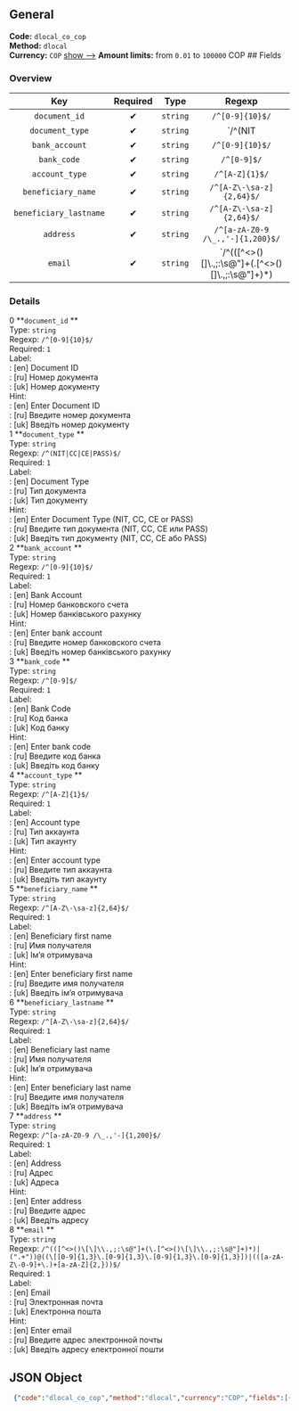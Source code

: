 ## General 
**Code:** `dlocal_co_cop`  
**Method:** `dlocal`  
**Currency:** `COP` [show -->]() 
**Amount limits:** from `0.01`  to `100000`  COP ## Fields 
### Overview 
|Key|Required|Type|Regexp| 
|:---:|:---:|:---:|:---:| 
|`document_id` |✔ |`string` |`/^[0-9]{10}$/` | 
|`document_type` |✔ |`string` |`/^(NIT|CC|CE|PASS)$/` | 
|`bank_account` |✔ |`string` |`/^[0-9]{10}$/` | 
|`bank_code` |✔ |`string` |`/^[0-9]$/` | 
|`account_type` |✔ |`string` |`/^[A-Z]{1}$/` | 
|`beneficiary_name` |✔ |`string` |`/^[A-Z\-\sa-z]{2,64}$/` | 
|`beneficiary_lastname` |✔ |`string` |`/^[A-Z\-\sa-z]{2,64}$/` | 
|`address` |✔ |`string` |`/^[a-zA-Z0-9 /\_.,'-]{1,200}$/` | 
|`email` |✔ |`string` |`/^(([^<>()\[\]\\.,;:\s@"]+(\.[^<>()\[\]\\.,;:\s@"]+)*)|(".+"))@((\[[0-9]{1,3}\.[0-9]{1,3}\.[0-9]{1,3}\.[0-9]{1,3}])|(([a-zA-Z\-0-9]+\.)+[a-zA-Z]{2,}))$/` | 
 
### Details 
0 **`document_id` **  
Type: `string`  
Regexp: `/^[0-9]{10}$/`  
Required: `1`  
Label:  
: [en] Document ID  
: [ru] Номер документа  
: [uk] Номер документу  
Hint:  
: [en] Enter Document ID  
: [ru] Введите номер документа  
: [uk] Введіть номер документу  
1 **`document_type` **  
Type: `string`  
Regexp: `/^(NIT|CC|CE|PASS)$/`  
Required: `1`  
Label:  
: [en] Document Type  
: [ru] Тип документа  
: [uk] Тип документу  
Hint:  
: [en] Enter Document Type (NIT, CC, CE or PASS)  
: [ru] Введите тип документа (NIT, CC, CE или PASS)  
: [uk] Введіть тип документу (NIT, CC, CE або PASS)  
2 **`bank_account` **  
Type: `string`  
Regexp: `/^[0-9]{10}$/`  
Required: `1`  
Label:  
: [en] Bank Account  
: [ru] Номер банковского счета  
: [uk] Номер банківського рахунку  
Hint:  
: [en] Enter bank account  
: [ru] Введите номер банковского счета  
: [uk] Введіть номер банківського рахунку  
3 **`bank_code` **  
Type: `string`  
Regexp: `/^[0-9]$/`  
Required: `1`  
Label:  
: [en] Bank Code  
: [ru] Код банка  
: [uk] Код банку  
Hint:  
: [en] Enter bank code  
: [ru] Введите код банка  
: [uk] Введіть код банку  
4 **`account_type` **  
Type: `string`  
Regexp: `/^[A-Z]{1}$/`  
Required: `1`  
Label:  
: [en] Account type  
: [ru] Тип аккаунта  
: [uk] Тип акаунту  
Hint:  
: [en] Enter account type  
: [ru] Введите тип аккаунта  
: [uk] Введіть тип акаунту  
5 **`beneficiary_name` **  
Type: `string`  
Regexp: `/^[A-Z\-\sa-z]{2,64}$/`  
Required: `1`  
Label:  
: [en] Beneficiary first name  
: [ru] Имя получателя  
: [uk] Імʼя отримувача  
Hint:  
: [en] Enter beneficiary first name  
: [ru] Введите имя получателя  
: [uk] Введіть імʼя отримувача  
6 **`beneficiary_lastname` **  
Type: `string`  
Regexp: `/^[A-Z\-\sa-z]{2,64}$/`  
Required: `1`  
Label:  
: [en] Beneficiary last name  
: [ru] Имя получателя  
: [uk] Імʼя отримувача  
Hint:  
: [en] Enter beneficiary last name  
: [ru] Введите имя получателя  
: [uk] Введіть імʼя отримувача  
7 **`address` **  
Type: `string`  
Regexp: `/^[a-zA-Z0-9 /\_.,'-]{1,200}$/`  
Required: `1`  
Label:  
: [en] Address  
: [ru] Адрес  
: [uk] Адреса  
Hint:  
: [en] Enter address  
: [ru] Введите адрес  
: [uk] Введіть адресу  
8 **`email` **  
Type: `string`  
Regexp: `/^(([^<>()\[\]\\.,;:\s@"]+(\.[^<>()\[\]\\.,;:\s@"]+)*)|(".+"))@((\[[0-9]{1,3}\.[0-9]{1,3}\.[0-9]{1,3}\.[0-9]{1,3}])|(([a-zA-Z\-0-9]+\.)+[a-zA-Z]{2,}))$/`  
Required: `1`  
Label:  
: [en] Email  
: [ru] Электронная почта  
: [uk] Електронна пошта  
Hint:  
: [en] Enter email  
: [ru] Введите адрес электронной почты  
: [uk] Введіть адресу електронної пошти  
## JSON Object 
```json
 {"code":"dlocal_co_cop","method":"dlocal","currency":"COP","fields":[{"key":"document_id","regexp":"\/^[0-9]{10}$\/","type":"string","label":{"en":"Document ID","ru":"\u041d\u043e\u043c\u0435\u0440 \u0434\u043e\u043a\u0443\u043c\u0435\u043d\u0442\u0430","uk":"\u041d\u043e\u043c\u0435\u0440 \u0434\u043e\u043a\u0443\u043c\u0435\u043d\u0442\u0443"},"hint":{"en":"Enter Document ID","ru":"\u0412\u0432\u0435\u0434\u0438\u0442\u0435 \u043d\u043e\u043c\u0435\u0440 \u0434\u043e\u043a\u0443\u043c\u0435\u043d\u0442\u0430","uk":"\u0412\u0432\u0435\u0434\u0456\u0442\u044c \u043d\u043e\u043c\u0435\u0440 \u0434\u043e\u043a\u0443\u043c\u0435\u043d\u0442\u0443"},"position":1,"required":true},{"key":"document_type","regexp":"\/^(NIT|CC|CE|PASS)$\/","type":"string","label":{"en":"Document Type","ru":"\u0422\u0438\u043f \u0434\u043e\u043a\u0443\u043c\u0435\u043d\u0442\u0430","uk":"\u0422\u0438\u043f \u0434\u043e\u043a\u0443\u043c\u0435\u043d\u0442\u0443"},"hint":{"en":"Enter Document Type (NIT, CC, CE or PASS)","ru":"\u0412\u0432\u0435\u0434\u0438\u0442\u0435 \u0442\u0438\u043f \u0434\u043e\u043a\u0443\u043c\u0435\u043d\u0442\u0430 (NIT, CC, CE \u0438\u043b\u0438 PASS)","uk":"\u0412\u0432\u0435\u0434\u0456\u0442\u044c \u0442\u0438\u043f \u0434\u043e\u043a\u0443\u043c\u0435\u043d\u0442\u0443 (NIT, CC, CE \u0430\u0431\u043e PASS)"},"position":2,"required":true},{"key":"bank_account","type":"string","regexp":"\/^[0-9]{10}$\/","label":{"en":"Bank Account","ru":"\u041d\u043e\u043c\u0435\u0440 \u0431\u0430\u043d\u043a\u043e\u0432\u0441\u043a\u043e\u0433\u043e \u0441\u0447\u0435\u0442\u0430","uk":"\u041d\u043e\u043c\u0435\u0440 \u0431\u0430\u043d\u043a\u0456\u0432\u0441\u044c\u043a\u043e\u0433\u043e \u0440\u0430\u0445\u0443\u043d\u043a\u0443"},"hint":{"en":"Enter bank account","ru":"\u0412\u0432\u0435\u0434\u0438\u0442\u0435 \u043d\u043e\u043c\u0435\u0440 \u0431\u0430\u043d\u043a\u043e\u0432\u0441\u043a\u043e\u0433\u043e \u0441\u0447\u0435\u0442\u0430","uk":"\u0412\u0432\u0435\u0434\u0456\u0442\u044c \u043d\u043e\u043c\u0435\u0440 \u0431\u0430\u043d\u043a\u0456\u0432\u0441\u044c\u043a\u043e\u0433\u043e \u0440\u0430\u0445\u0443\u043d\u043a\u0443"},"position":3,"required":true},{"key":"bank_code","type":"string","regexp":"\/^[0-9]$\/","label":{"en":"Bank Code","ru":"\u041a\u043e\u0434 \u0431\u0430\u043d\u043a\u0430","uk":"\u041a\u043e\u0434 \u0431\u0430\u043d\u043a\u0443"},"hint":{"en":"Enter bank code","ru":"\u0412\u0432\u0435\u0434\u0438\u0442\u0435 \u043a\u043e\u0434 \u0431\u0430\u043d\u043a\u0430","uk":"\u0412\u0432\u0435\u0434\u0456\u0442\u044c \u043a\u043e\u0434 \u0431\u0430\u043d\u043a\u0443"},"position":4,"required":true},{"key":"account_type","type":"string","regexp":"\/^[A-Z]{1}$\/","label":{"en":"Account type","ru":"\u0422\u0438\u043f \u0430\u043a\u043a\u0430\u0443\u043d\u0442\u0430","uk":"\u0422\u0438\u043f \u0430\u043a\u0430\u0443\u043d\u0442\u0443"},"hint":{"en":"Enter account type","ru":"\u0412\u0432\u0435\u0434\u0438\u0442\u0435 \u0442\u0438\u043f \u0430\u043a\u043a\u0430\u0443\u043d\u0442\u0430","uk":"\u0412\u0432\u0435\u0434\u0456\u0442\u044c \u0442\u0438\u043f \u0430\u043a\u0430\u0443\u043d\u0442\u0443"},"position":6,"required":true},{"key":"beneficiary_name","type":"string","label":{"en":"Beneficiary first name","ru":"\u0418\u043c\u044f \u043f\u043e\u043b\u0443\u0447\u0430\u0442\u0435\u043b\u044f","uk":"\u0406\u043c\u02bc\u044f \u043e\u0442\u0440\u0438\u043c\u0443\u0432\u0430\u0447\u0430"},"hint":{"en":"Enter beneficiary first name","ru":"\u0412\u0432\u0435\u0434\u0438\u0442\u0435 \u0438\u043c\u044f \u043f\u043e\u043b\u0443\u0447\u0430\u0442\u0435\u043b\u044f","uk":"\u0412\u0432\u0435\u0434\u0456\u0442\u044c \u0456\u043c\u02bc\u044f \u043e\u0442\u0440\u0438\u043c\u0443\u0432\u0430\u0447\u0430"},"regexp":"\/^[A-Z\\-\\sa-z]{2,64}$\/","position":7,"required":true},{"key":"beneficiary_lastname","type":"string","label":{"en":"Beneficiary last name","ru":"\u0418\u043c\u044f \u043f\u043e\u043b\u0443\u0447\u0430\u0442\u0435\u043b\u044f","uk":"\u0406\u043c\u02bc\u044f \u043e\u0442\u0440\u0438\u043c\u0443\u0432\u0430\u0447\u0430"},"hint":{"en":"Enter beneficiary last name","ru":"\u0412\u0432\u0435\u0434\u0438\u0442\u0435 \u0438\u043c\u044f \u043f\u043e\u043b\u0443\u0447\u0430\u0442\u0435\u043b\u044f","uk":"\u0412\u0432\u0435\u0434\u0456\u0442\u044c \u0456\u043c\u02bc\u044f \u043e\u0442\u0440\u0438\u043c\u0443\u0432\u0430\u0447\u0430"},"regexp":"\/^[A-Z\\-\\sa-z]{2,64}$\/","required":true,"position":8},{"key":"address","type":"string","regexp":"\/^[a-zA-Z0-9 \/\\_.,'-]{1,200}$\/","label":{"en":"Address","ru":"\u0410\u0434\u0440\u0435\u0441","uk":"\u0410\u0434\u0440\u0435\u0441\u0430"},"hint":{"en":"Enter address","ru":"\u0412\u0432\u0435\u0434\u0438\u0442\u0435 \u0430\u0434\u0440\u0435\u0441","uk":"\u0412\u0432\u0435\u0434\u0456\u0442\u044c \u0430\u0434\u0440\u0435\u0441\u0443"},"required":true,"position":9},{"key":"email","type":"string","label":{"en":"Email","ru":"\u042d\u043b\u0435\u043a\u0442\u0440\u043e\u043d\u043d\u0430\u044f \u043f\u043e\u0447\u0442\u0430","uk":"\u0415\u043b\u0435\u043a\u0442\u0440\u043e\u043d\u043d\u0430 \u043f\u043e\u0448\u0442\u0430"},"hint":{"en":"Enter email","ru":"\u0412\u0432\u0435\u0434\u0438\u0442\u0435 \u0430\u0434\u0440\u0435\u0441 \u044d\u043b\u0435\u043a\u0442\u0440\u043e\u043d\u043d\u043e\u0439 \u043f\u043e\u0447\u0442\u044b","uk":"\u0412\u0432\u0435\u0434\u0456\u0442\u044c \u0430\u0434\u0440\u0435\u0441\u0443 \u0435\u043b\u0435\u043a\u0442\u0440\u043e\u043d\u043d\u043e\u0457 \u043f\u043e\u0448\u0442\u0438"},"regexp":"\/^(([^<>()\\[\\]\\\\.,;:\\s@\"]+(\\.[^<>()\\[\\]\\\\.,;:\\s@\"]+)*)|(\".+\"))@((\\[[0-9]{1,3}\\.[0-9]{1,3}\\.[0-9]{1,3}\\.[0-9]{1,3}])|(([a-zA-Z\\-0-9]+\\.)+[a-zA-Z]{2,}))$\/","position":10,"required":true}],"amount_min":0.01,"amount_max":100000}```  
